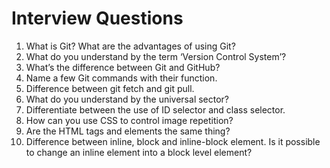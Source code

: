 # Interview Questions

1) What is Git? What are the advantages of using Git?
2) What do you understand by the term ‘Version Control System’?
3) What’s the difference between Git and GitHub?
4) Name a few Git commands with their function.
5) Difference between git fetch and git pull.
6) What do you understand by the universal sector?
7) Differentiate between the use of ID selector and class selector.
8) How can you use CSS to control image repetition?
9) Are the HTML tags and elements the same thing?
10) Difference between inline, block and inline-block element. Is it possible to change an inline element into a block level element?
